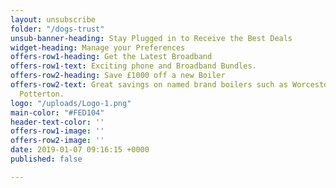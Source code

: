 ```yaml
---
layout: unsubscribe
folder: "/dogs-trust"
unsub-banner-heading: Stay Plugged in to Receive the Best Deals
widget-heading: Manage your Preferences
offers-row1-heading: Get the Latest Broadband
offers-row1-text: Exciting phone and Broadband Bundles.
offers-row2-heading: Save £1000 off a new Boiler
offers-row2-text: Great savings on named brand boilers such as Worcestor, Bosch and
  Potterton.
logo: "/uploads/Logo-1.png"
main-color: "#FED104"
header-text-color: ''
offers-row1-image: ''
offers-row2-image: ''
date: 2019-01-07 09:16:15 +0000
published: false

---
```

